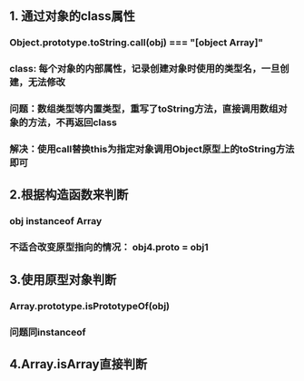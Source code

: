 ## 1. 通过对象的class属性
### Object.prototype.toString.call(obj) === "[object Array]"
### class: 每个对象的内部属性，记录创建对象时使用的类型名，一旦创建，无法修改
### 问题：数组类型等内置类型，重写了toString方法，直接调用数组对象的方法，不再返回class
### 解决：使用call替换this为指定对象调用Object原型上的toString方法即可

## 2.根据构造函数来判断
### obj instanceof Array
### 不适合改变原型指向的情况： obj4.__proto__ = obj1

## 3.使用原型对象判断
###  Array.prototype.isPrototypeOf(obj)
### 问题同instanceof 

## 4.Array.isArray直接判断
